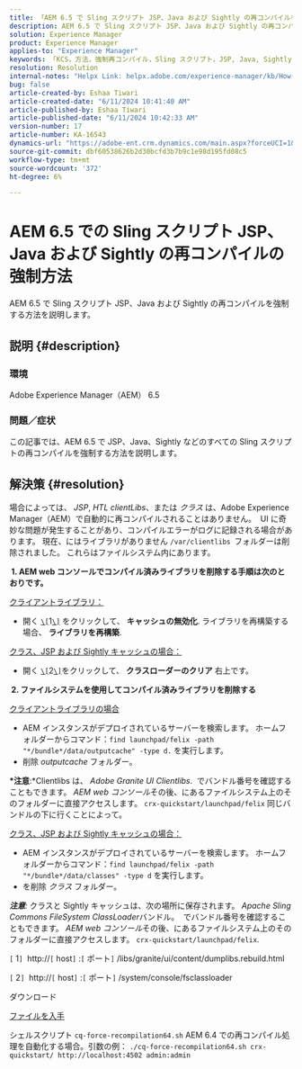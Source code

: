 ```yaml
---
title: 「AEM 6.5 で Sling スクリプト JSP、Java および Sightly の再コンパイルを強制する方法」
description: AEM 6.5 で Sling スクリプト JSP、Java および Sightly の再コンパイルを強制する方法を説明します。
solution: Experience Manager
product: Experience Manager
applies-to: "Experience Manager"
keywords: 「KCS，方法，強制再コンパイル，Sling スクリプト，JSP, Java, Sightly, AEM 6.5, Adobe Experience Manager 6.5, クラス」
resolution: Resolution
internal-notes: "Helpx Link: helpx.adobe.com/experience-manager/kb/How-to-force-a-recompilation-of-all-Sling-scripts-jsps-java-sightly-on-AEM-6-4.html"
bug: false
article-created-by: Eshaa Tiwari
article-created-date: "6/11/2024 10:41:40 AM"
article-published-by: Eshaa Tiwari
article-published-date: "6/11/2024 10:42:33 AM"
version-number: 17
article-number: KA-16543
dynamics-url: "https://adobe-ent.crm.dynamics.com/main.aspx?forceUCI=1&pagetype=entityrecord&etn=knowledgearticle&id=e594a028-df27-ef11-840a-6045bd029b18"
source-git-commit: dbf60538626b2d30bcfd3b7b9c1e98d195fd08c5
workflow-type: tm+mt
source-wordcount: '372'
ht-degree: 6%

---
```


# AEM 6.5 での Sling スクリプト JSP、Java および Sightly の再コンパイルの強制方法


AEM 6.5 で Sling スクリプト JSP、Java および Sightly の再コンパイルを強制する方法を説明します。

## 説明 {#description}


### <b>環境</b>

Adobe Experience Manager（AEM） 6.5

### <b>問題／症状</b>

この記事では、AEM 6.5 で JSP、Java、Sightly などのすべての Sling スクリプトの再コンパイルを強制する方法を説明します。


## 解決策 {#resolution}


場合によっては、 *JSP*, *HTL clientLibs*、または *クラス* は、Adobe Experience Manager（AEM）で自動的に再コンパイルされることはありません。  UI に奇妙な問題が発生することがあり、コンパイルエラーがログに記録される場合があります。 現在、にはライブラリがありません `/var/clientlibs `フォルダーは削除されました。 これらはファイルシステム内にあります。

<b> 1. AEM web コンソールでコンパイル済みライブラリを削除する手順は次のとおりです。</b>

<u>クライアントライブラリ：</u>

- 開く [`\[`](https://libs/granite/ui/content/dumplibs.rebuild.html)1[`\]`](https://libs/granite/ui/content/dumplibs.rebuild.html) をクリックして、 <b>キャッシュの無効化</b>. ライブラリを再構築する場合、 <b>ライブラリを再構築</b>.


<u>クラス、JSP および Sightly キャッシュの場合：</u>

- 開く [`\[`](https://&lt;host>:&lt;port>/system/console/fsclassloader)2[`\]`](https://&lt;host>:&lt;port>/system/console/fsclassloader)をクリックして、 <b>クラスローダーのクリア</b> 右上です。


<b> 2. ファイルシステムを使用してコンパイル済みライブラリを削除する</b>

<u>クライアントライブラリの場合</u>

- AEM インスタンスがデプロイされているサーバーを検索します。 ホームフォルダーからコマンド：`find launchpad/felix -path "*/bundle*/data/outputcache" -type d.` を実行します。
- 削除 *outputcache* フォルダー。


<b>*注意</b>:*Clientlibs は、 *Adobe Granite UI Clientlibs*.  でバンドル番号を確認することもできます。 *AEM web コンソール*&#x200B;その後、にあるファイルシステム上のそのフォルダーに直接アクセスします。 `crx-quickstart/launchpad/felix` 同じバンドルの下に行くことによって。

<u>クラス、JSP および Sightly キャッシュの場合：</u>

- AEM インスタンスがデプロイされているサーバーを検索します。 ホームフォルダーからコマンド：`find launchpad/felix -path "*/bundle*/data/classes" -type d` を実行します。
- を削除 *クラス* フォルダー。


<b>*注意</b>:* クラスと Sightly キャッシュは、次の場所に保存されます。 *Apache Sling Commons FileSystem ClassLoader*&#x200B;バンドル。  でバンドル番号を確認することもできます。 *AEM web コンソール*&#x200B;その後、にあるファイルシステム上のそのフォルダーに直接アクセスします。 `crx-quickstart/launchpad/felix`.

`[` 1`]`  http://`[` host`]` :`[` ポート`]` /libs/granite/ui/content/dumplibs.rebuild.html

`[` 2`]`  http://`[` host`]` :`[` ポート`]` /system/console/fsclassloader



ダウンロード

[ファイルを入手](https://helpx.adobe.com/content/dam/help/en/experience-manager/kb/How-to-force-a-recompilation-of-all-Sling-scripts-jsps-java-sightly-on-AEM-6-4/_jcr_content/main-pars/download_section/download-1/cq-force-recompilation64.zip "cq-force-recompilation64.zip")

シェルスクリプト `cq-force-recompilation64.sh` AEM 6.4 での再コンパイル処理を自動化する場合。引数の例： `./cq-force-recompilation64.sh crx-quickstart/ http://localhost:4502 admin:admin`
